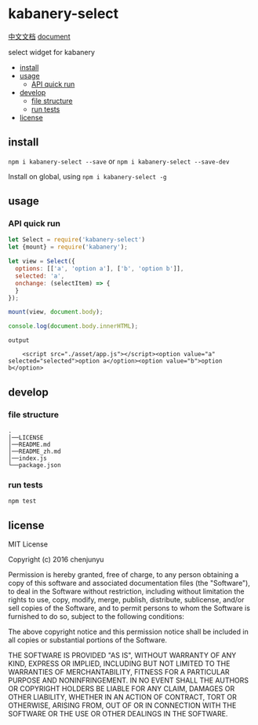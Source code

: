 # kabanery-select

[中文文档](./README_zh.md)   [document](./README.md)

select widget for kabanery
- [install](#install)
- [usage](#usage)
  * [API quick run](#api-quick-run)
- [develop](#develop)
  * [file structure](#file-structure)
  * [run tests](#run-tests)
- [license](#license)

## install

`npm i kabanery-select --save` or `npm i kabanery-select --save-dev`

Install on global, using `npm i kabanery-select -g`



## usage








### API quick run



```js
let Select = require('kabanery-select')
let {mount} = require('kabanery');

let view = Select({
  options: [['a', 'option a'], ['b', 'option b']],
  selected: 'a',
  onchange: (selectItem) => {
  }
});

mount(view, document.body);

console.log(document.body.innerHTML);
```

```
output

    <script src="./asset/app.js"></script><option value="a" selected="selected">option a</option><option value="b">option b</option>

```


## develop

### file structure

```
.    
│──LICENSE    
│──README.md    
│──README_zh.md    
│──index.js    
└──package.json     
```


### run tests

`npm test`

## license

MIT License

Copyright (c) 2016 chenjunyu

Permission is hereby granted, free of charge, to any person obtaining a copy
of this software and associated documentation files (the "Software"), to deal
in the Software without restriction, including without limitation the rights
to use, copy, modify, merge, publish, distribute, sublicense, and/or sell
copies of the Software, and to permit persons to whom the Software is
furnished to do so, subject to the following conditions:

The above copyright notice and this permission notice shall be included in all
copies or substantial portions of the Software.

THE SOFTWARE IS PROVIDED "AS IS", WITHOUT WARRANTY OF ANY KIND, EXPRESS OR
IMPLIED, INCLUDING BUT NOT LIMITED TO THE WARRANTIES OF MERCHANTABILITY,
FITNESS FOR A PARTICULAR PURPOSE AND NONINFRINGEMENT. IN NO EVENT SHALL THE
AUTHORS OR COPYRIGHT HOLDERS BE LIABLE FOR ANY CLAIM, DAMAGES OR OTHER
LIABILITY, WHETHER IN AN ACTION OF CONTRACT, TORT OR OTHERWISE, ARISING FROM,
OUT OF OR IN CONNECTION WITH THE SOFTWARE OR THE USE OR OTHER DEALINGS IN THE
SOFTWARE.
